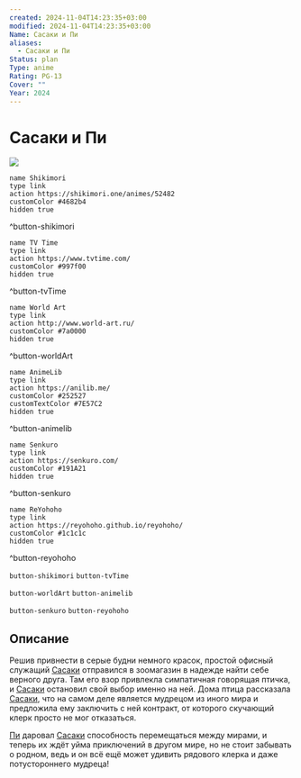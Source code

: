 ```yaml
---
created: 2024-11-04T14:23:35+03:00
modified: 2024-11-04T14:23:35+03:00
Name: Сасаки и Пи
aliases:
  - Сасаки и Пи
Status: plan
Type: anime
Rating: PG-13
Cover: ""
Year: 2024
---
```


# Сасаки и Пи

![](https://nyaa.shikimori.one/uploads/poster/animes/52482/57350834dd4132c3d576728efc32b101.jpeg)

```button
name Shikimori
type link
action https://shikimori.one/animes/52482
customColor #4682b4
hidden true
```
^button-shikimori

```button
name TV Time
type link
action https://www.tvtime.com/
customColor #997f00
hidden true
```
^button-tvTime

```button
name World Art
type link
action http://www.world-art.ru/
customColor #7a0000
hidden true
```
^button-worldArt

```button
name AnimeLib
type link
action https://anilib.me/
customColor #252527
customTextColor #7E57C2
hidden true
```
^button-animelib

```button
name Senkuro
type link
action https://senkuro.com/
customColor #191A21
hidden true
```
^button-senkuro

```button
name ReYohoho
type link
action https://reyohoho.github.io/reyohoho/
customColor #1c1c1c
hidden true
```
^button-reyohoho

`button-shikimori` `button-tvTime`

`button-worldArt` `button-animelib`

`button-senkuro` `button-reyohoho`

## Описание

Решив привнести в серые будни немного красок, простой офисный служащий [Сасаки](https://shikimori.one/characters/214588-sasaki) отправился в зоомагазин в надежде найти себе верного друга. Там его взор привлекла симпатичная говорящая птичка, и [Сасаки](https://shikimori.one/characters/214588-sasaki) остановил свой выбор именно на ней. Дома птица рассказала [Сасаки](https://shikimori.one/characters/214588-sasaki), что на самом деле является мудрецом из иного мира и предложила ему заключить с ней контракт, от которого скучающий клерк просто не мог отказаться. 

[Пи](https://shikimori.one/characters/214589-pii-chan) даровал [Сасаки](https://shikimori.one/characters/214588-sasaki) способность перемещаться между мирами, и теперь их ждёт уйма приключений в другом мире, но не стоит забывать о родном, ведь и он всё ещё может удивить рядового клерка и даже потустороннего мудреца!
